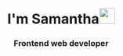 <h1 align="center">I'm Samantha<img src="https://media2.giphy.com/media/YqFACC5oHsyy3l31k1/200w.webp" width="32px" height="32px"/></h1>
<h3 align="center">Frontend web developer </h3>
<br />